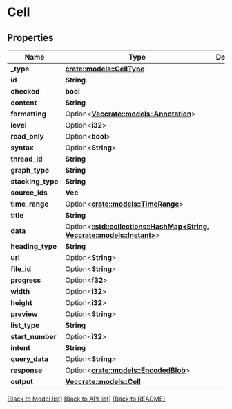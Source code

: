 # Cell

## Properties

Name | Type | Description | Notes
------------ | ------------- | ------------- | -------------
**_type** | [**crate::models::CellType**](cellType.md) |  | 
**id** | **String** |  | 
**checked** | **bool** |  | 
**content** | **String** |  | 
**formatting** | Option<[**Vec<crate::models::Annotation>**](annotation.md)> |  | [optional]
**level** | Option<**i32**> |  | [optional]
**read_only** | Option<**bool**> |  | [optional]
**syntax** | Option<**String**> |  | [optional]
**thread_id** | **String** |  | 
**graph_type** | **String** |  | 
**stacking_type** | **String** |  | 
**source_ids** | **Vec<String>** |  | 
**time_range** | Option<[**crate::models::TimeRange**](timeRange.md)> |  | [optional]
**title** | **String** |  | 
**data** | Option<[**::std::collections::HashMap<String, Vec<crate::models::Instant>>**](array.md)> |  | [optional]
**heading_type** | **String** |  | 
**url** | Option<**String**> |  | [optional]
**file_id** | Option<**String**> |  | [optional]
**progress** | Option<**f32**> |  | [optional]
**width** | Option<**i32**> |  | [optional]
**height** | Option<**i32**> |  | [optional]
**preview** | Option<**String**> |  | [optional]
**list_type** | **String** |  | 
**start_number** | Option<**i32**> |  | [optional]
**intent** | **String** |  | 
**query_data** | Option<**String**> |  | [optional]
**response** | Option<[**crate::models::EncodedBlob**](encodedBlob.md)> |  | [optional]
**output** | [**Vec<crate::models::Cell>**](cell.md) |  | 

[[Back to Model list]](../README.md#documentation-for-models) [[Back to API list]](../README.md#documentation-for-api-endpoints) [[Back to README]](../README.md)


